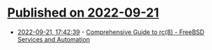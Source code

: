 # [Published on 2022-09-21](index.md)

* [2022-09-21, 17:42:39](https://lobste.rs/s/ll851u/comprehensive_guide_rc_8_freebsd) - [Comprehensive Guide to rc(8) - FreeBSD Services and Automation](https://klarasystems.com/articles/rc8-freebsd-services-and-automation/)
